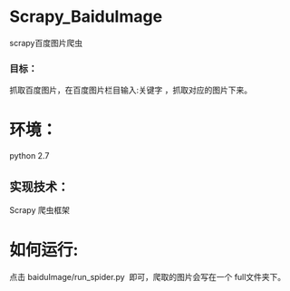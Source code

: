 # Scrapy_BaiduImage
scrapy百度图片爬虫


### 目标：
抓取百度图片，在百度图片栏目输入:关键字 ，抓取对应的图片下来。


# 环境：
python 2.7


## 实现技术：
Scrapy 爬虫框架


# 如何运行:
点击 baiduImage/run_spider.py  即可，爬取的图片会写在一个 full文件夹下。




